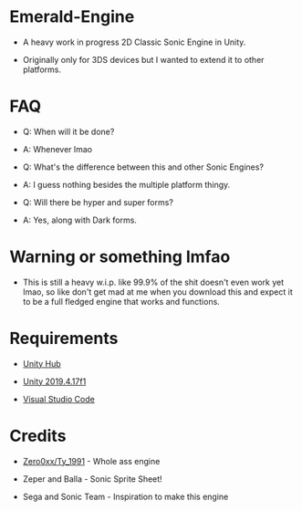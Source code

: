 # Emerald-Engine


* A heavy work in progress 2D Classic Sonic Engine in Unity.

* Originally only for 3DS devices but I wanted to extend it to other platforms.

# FAQ

* Q: When will it be done?
* A: Whenever lmao

* Q: What's the difference between this and other Sonic Engines?
* A: I guess nothing besides the multiple platform thingy.

* Q: Will there be hyper and super forms?
* A: Yes, along with Dark forms.

# Warning or something lmfao

* This is still a heavy w.i.p. like 99.9% of the shit doesn't even work yet lmao, so like don't get mad at me when you download this and expect it to be a full   fledged engine that works and functions.

# Requirements

* [Unity Hub](https://unity.com/download)

* [Unity 2019.4.17f1](https://download.unity3d.com/download_unity/667c8606c536/UnityDownloadAssistant-2019.4.17f1.exe?_ga=2.87614616.18637105.1673571287-1542673387.1673571287)

* [Visual Studio Code](https://code.visualstudio.com)

# Credits

* [Zero0xx/Ty_1991](https://twitter.com/snesfx) - Whole ass engine

* Zeper and Balla - Sonic Sprite Sheet!

* Sega and Sonic Team - Inspiration to make this engine
